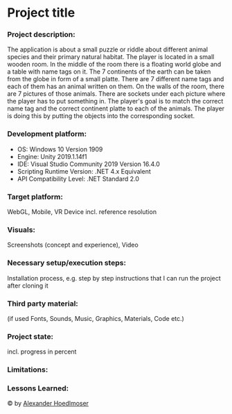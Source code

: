 # Project title

### Project description: 
The application is about a small puzzle or riddle about different animal species and their primary natural habitat. 
The player is located in a small wooden room. In the middle of the room there is a floating world globe and a table with name tags on it. The 7 continents of the earth can be taken from the globe in form of a small platte. There are 7 different name tags and each of them has an animal written on them. On the walls of the room, there are 7 pictures of those animals. There are sockets under each picture where the player has to put something in. The player's goal is to match the correct name tag and the correct continent platte to each of the animals. The player is doing this by putting the objects into the corresponding socket.

### Development platform: 
* OS: Windows 10 Version 1909
* Engine: Unity 2019.1.14f1
* IDE: Visual Studio Community 2019 Version 16.4.0
* Scripting Runtime Version: .NET 4.x Equivalent
* API Compatibility Level: .NET Standard 2.0

### Target platform: 
WebGL, Mobile, VR Device incl. reference resolution 

### Visuals: 
Screenshots (concept and experience), Video

### Necessary setup/execution steps: 
Installation process, e.g. step by step instructions that I can run the project after cloning it

### Third party material: 
(if used Fonts, Sounds, Music, Graphics, Materials, Code etc.)

### Project state: 
incl. progress in percent

### Limitations: 

### Lessons Learned: 

© by [Alexander Hoedlmoser](https://github.com/alexhoedlmoser/)
